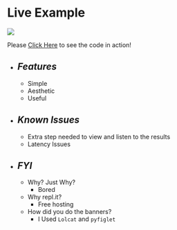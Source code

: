 # Live Example
![](https://media.discordapp.net/attachments/661208614589038603/821761340375826472/unknown.png)


Please [Click Here](https://repl.it/@Simer00/TTS?v=1) to see the code in action!

* ## __*Features*__
  * Simple
  * Aesthetic
  * Useful
 
* ## __*Known Issues*__
  * Extra step needed to view and listen to the results
  * Latency Issues

* ## __*FYI*__
  * Why? Just Why?
    * Bored
  * Why repl.it?
    * Free hosting
  * How did you do the banners?
    * I Used `Lolcat` and `pyfiglet`
